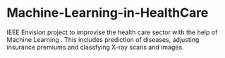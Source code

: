 # Machine-Learning-in-HealthCare
IEEE Envision project to improvise the health care sector with the help of Machine Learning . This includes prediction of diseases, adjusting insurance premiums and classfying X-ray scans and images.
